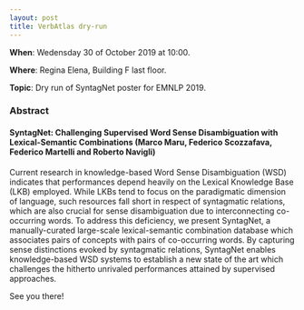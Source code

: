 ```yaml
---
layout: post
title: VerbAtlas dry-run
---
```


**When**:  Wedensday 30 of October 2019 at 10:00.

**Where**: Regina Elena, Building F last floor.

**Topic**: Dry run of SyntagNet poster for EMNLP 2019.
   
### Abstract
  
#### SyntagNet: Challenging Supervised Word Sense Disambiguation with Lexical-Semantic Combinations (Marco Maru, Federico Scozzafava, Federico Martelli and Roberto Navigli)
Current research in knowledge-based Word Sense Disambiguation (WSD) indicates that performances depend 
heavily on the Lexical Knowledge Base (LKB) employed. While LKBs tend to focus on the paradigmatic 
dimension of language, such resources fall short in respect of syntagmatic relations, which are also
crucial for sense disambiguation due to interconnecting co-occurring words. 
To address this deficiency, we present SyntagNet, a manually-curated large-scale lexical-semantic 
combination database which associates pairs of concepts with pairs of co-occurring words. 
By capturing sense distinctions evoked by syntagmatic relations, SyntagNet enables knowledge-based 
WSD systems to establish a new state of the art which challenges the hitherto unrivaled performances 
attained by supervised approaches.

See you there!